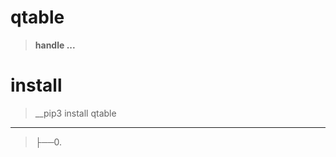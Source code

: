 # qtable
>__handle ...__

# install
>__pip3 install qtable

-----------------------------------------------------------------------
>├──0. [](qtable/Images/.0.png)  <br>
